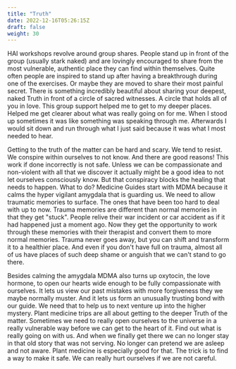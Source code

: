 ```yaml
---
title: "Truth"
date: 2022-12-16T05:26:15Z
draft: false
weight: 30
---
```

HAI workshops revolve around group shares. People stand up in front of the group (usually stark naked) and are lovingly encouraged to share from the most vulnerable, authentic place they can find within themselves. Quite often people are inspired to stand up after having a breakthrough during one of the exercises. Or maybe they are moved to share their most painful secret. There is something incredibly beautiful about sharing your deepest, naked Truth in front of a circle of sacred witnesses. A circle that holds all of you in love. This group support helped me to get to my deeper places. Helped me get clearer about what was really going on for me. When I stood up sometimes it was like something was speaking through me. Afterwards I would sit down and run through what I just said because it was what I most needed to hear.

Getting to the truth of the matter can be hard and scary. We tend to resist. We conspire within ourselves to not know. And there are good reasons! This work if done incorrectly is not safe. Unless we can be compassionate and non-violent with all that we discover it actually might be a good idea to not let ourselves consciously know. But that conspiracy blocks the healing that needs to happen. What to do? Medicine Guides start with MDMA because it calms the hyper vigilant amygdala that is guarding us. We need to allow traumatic memories to surface. The ones that have been too hard to deal with up to now. Trauma memories are different than normal memories in that they get "stuck". People relive their war incident or car accident as if it had happened just a moment ago. Now they get the opportunity to work through these memories with their therapist and convert them to more normal memories. Trauma never goes away, but you can shift and transform it to a healthier place. And even if you don't have full on trauma, almost all of us have places of such deep shame or anguish that we can't stand to go there.

Besides calming the amygdala MDMA also turns up oxytocin, the love hormone, to open our hearts wide enough to be fully compassionate with ourselves. It lets us view our past mistakes with more forgiveness they we maybe normally muster. And it lets us form an unusually trusting bond with our guide. We need that to help us to next venture up into the higher mystery. Plant medicine trips are all about getting to the deeper Truth of the matter. Sometimes we need to really open ourselves to the universe in a really vulnerable way before we can get to the heart of it. Find out what is really going on with us. And when we finally get there we can no longer stay in that old story that was not serving. No longer can pretend we are asleep and not aware. Plant medicine is especially good for that. The trick is to find a way to make it safe. We can really hurt ourselves if we are not careful.